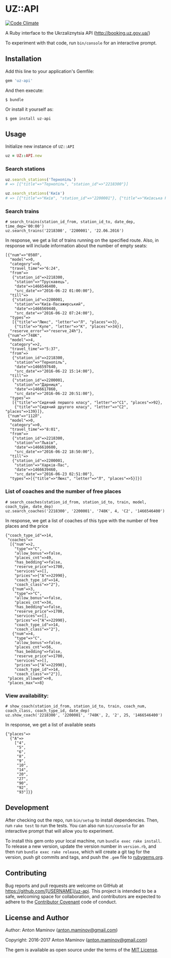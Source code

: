 # UZ::API

[![Code Climate][codeclimate_badge]][codeclimate]

A Ruby interface to the Ukrzaliznytsia API (http://booking.uz.gov.ua/)

To experiment with that code, run `bin/console` for an interactive prompt.


## Installation

Add this line to your application's Gemfile:

```ruby
gem 'uz-api'
```

And then execute:

    $ bundle

Or install it yourself as:

    $ gem install uz-api

## Usage

Initialize new instance of `UZ::API`

```ruby
uz = UZ::API.new
```

### Search stations

```ruby
uz.search_stations('Тернопіль')
# => [{"title"=>"Тернопіль", "station_id"=>"2218300"}]

uz.search_stations('Київ')
# => [{"title"=>"Київ", "station_id"=>"2200001"}, {"title"=>"Київська Русанівка", "station_id"=>"2201180"}]
```

### Search trains

```
# search_trains(station_id_from, station_id_to, date_dep, time_dep='00:00')
uz.search_trains('2218300', '2200001', '22.06.2016')
```

In response, we get a list of trains running on the specified route. Also, in response will include information about the number of empty seats:

```
[{"num"=>"050Л",
  "model"=>0,
  "category"=>0,
  "travel_time"=>"6:24",
  "from"=>
   {"station_id"=>2218300,
    "station"=>"Трускавець",
    "date"=>1466546400,
    "src_date"=>"2016-06-22 01:00:00"},
  "till"=>
   {"station_id"=>2200001,
    "station"=>"Київ-Пасажирський",
    "date"=>1466569440,
    "src_date"=>"2016-06-22 07:24:00"},
  "types"=>
   [{"title"=>"Люкс", "letter"=>"Л", "places"=>3},
    {"title"=>"Купе", "letter"=>"К", "places"=>34}],
  "reserve_error"=>"reserve_24h"},
 {"num"=>"748К",
  "model"=>4,
  "category"=>2,
  "travel_time"=>"5:37",
  "from"=>
   {"station_id"=>2218300,
    "station"=>"Тернопіль",
    "date"=>1466597640,
    "src_date"=>"2016-06-22 15:14:00"},
  "till"=>
   {"station_id"=>2200001,
    "station"=>"Дарниця",
    "date"=>1466617860,
    "src_date"=>"2016-06-22 20:51:00"},
  "types"=>
   [{"title"=>"Сидячий першого класу", "letter"=>"С1", "places"=>92},
    {"title"=>"Сидячий другого класу", "letter"=>"С2", "places"=>139}]},
 {"num"=>"112Л",
  "model"=>0,
  "category"=>0,
  "travel_time"=>"8:01",
  "from"=>
   {"station_id"=>2218300,
    "station"=>"Львів",
    "date"=>1466610600,
    "src_date"=>"2016-06-22 18:50:00"},
  "till"=>
   {"station_id"=>2200001,
    "station"=>"Харків-Пас",
    "date"=>1466639460,
    "src_date"=>"2016-06-23 02:51:00"},
  "types"=>[{"title"=>"Люкс", "letter"=>"Л", "places"=>5}]}]
```

### List of coaches and the number of free places

```
# search_coaches(station_id_from, station_id_to, train, model, coach_type, date_dep)
uz.search_coaches('2218300', '2200001', '748К', 4, 'С2', '1466546400')
```

In response, we get a list of coaches of this type with the number of free places and the price

```
{"coach_type_id"=>14,
 "coaches"=>
  [{"num"=>2,
    "type"=>"С",
    "allow_bonus"=>false,
    "places_cnt"=>49,
    "has_bedding"=>false,
    "reserve_price"=>1700,
    "services"=>[],
    "prices"=>{"А"=>22990},
    "coach_type_id"=>14,
    "coach_class"=>"2"},
   {"num"=>3,
    "type"=>"С",
    "allow_bonus"=>false,
    "places_cnt"=>34,
    "has_bedding"=>false,
    "reserve_price"=>1700,
    "services"=>[],
    "prices"=>{"А"=>22990},
    "coach_type_id"=>14,
    "coach_class"=>"2"},
   {"num"=>4,
    "type"=>"С",
    "allow_bonus"=>false,
    "places_cnt"=>56,
    "has_bedding"=>false,
    "reserve_price"=>1700,
    "services"=>[],
    "prices"=>{"А"=>22990},
    "coach_type_id"=>14,
    "coach_class"=>"2"}],
 "places_allowed"=>8,
 "places_max"=>8}
```

### View availability:

```
# show_coach(station_id_from, station_id_to, train, coach_num, coach_class, coach_type_id, date_dep)
uz.show_coach('2218300', '2200001', '748К', 2, '2', 25, '1466546400')
```

In response, we get a list of available seats

```
{"places"=>
  {"А"=>
    ["4",
     "5",
     "6",
     "8",
     "9",
     "10",
     "14",
     "20",
     "27",
     "90",
     "92",
     "93"]}}
```


## Development

After checking out the repo, run `bin/setup` to install dependencies. Then, run `rake test` to run the tests. You can also run `bin/console` for an interactive prompt that will allow you to experiment.

To install this gem onto your local machine, run `bundle exec rake install`. To release a new version, update the version number in `version.rb`, and then run `bundle exec rake release`, which will create a git tag for the version, push git commits and tags, and push the `.gem` file to [rubygems.org](https://rubygems.org).

## Contributing

Bug reports and pull requests are welcome on GitHub at https://github.com/[USERNAME]/uz-api. This project is intended to be a safe, welcoming space for collaboration, and contributors are expected to adhere to the [Contributor Covenant](http://contributor-covenant.org) code of conduct.

## License and Author

Author: Anton Maminov (anton.maminov@gmail.com)

Copyright: 2016-2017 Anton Maminov (anton.maminov@gmail.com)

The gem is available as open source under the terms of the [MIT License](http://opensource.org/licenses/MIT).


[codeclimate_badge]: http://img.shields.io/codeclimate/github/mamantoha/uz-api.svg?style=flat
[codeclimate]: https://codeclimate.com/github/mamantoha/uz-api
